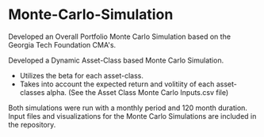 # Monte-Carlo-Simulation
Developed an Overall Portfolio Monte Carlo Simulation based on the Georgia Tech Foundation CMA's.

Developed a Dynamic Asset-Class based Monte Carlo Simulation. 
- Utilizes the beta for each asset-class.  
- Takes into account the expected return and volitiity of each asset-classes alpha. (See the Asset Class Monte Carlo Inputs.csv file)  

Both simulations were run with a monthly period and 120 month duration.  
Input files and visualizations for the Monte Carlo Simulations are included in the repository.
